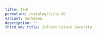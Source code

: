 ```yaml
---
title: IS᠆6
permalink: /catalog/is/is-6/
variant: markdown
description: ""
third_nav_title: Infrastructure Security
---
```

